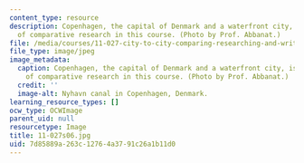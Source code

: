 ```yaml
---
content_type: resource
description: Copenhagen, the capital of Denmark and a waterfront city, is the subject
  of comparative research in this course. (Photo by Prof. Abbanat.)
file: /media/courses/11-027-city-to-city-comparing-researching-and-writing-about-cities-spring-2006/7d85889a263c12764a3791c26a1b11d0_11-027s06.jpg
file_type: image/jpeg
image_metadata:
  caption: Copenhagen, the capital of Denmark and a waterfront city, is the subject
    of comparative research in this course. (Photo by Prof. Abbanat.)
  credit: ''
  image-alt: Nyhavn canal in Copenhagen, Denmark.
learning_resource_types: []
ocw_type: OCWImage
parent_uid: null
resourcetype: Image
title: 11-027s06.jpg
uid: 7d85889a-263c-1276-4a37-91c26a1b11d0
---
```

